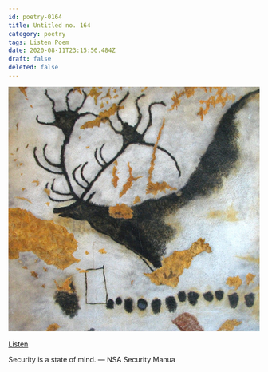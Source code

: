 ```yaml
---
id: poetry-0164
title: Untitled no. 164
category: poetry
tags: Listen Poem
date: 2020-08-11T23:15:56.484Z
draft: false
deleted: false
---
```


![Illustration](image/poetry-0164-illustration.jpg)

[Listen](audio/poetry-0164.mp3)

Security is a state of mind.   — NSA Security Manua
